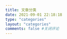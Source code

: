 ```yaml
---
title: 文章分类
date: 2021-09-01 22:18:18
type: "categories"
layout: "categories"
comments: false #关闭评论
---
```


